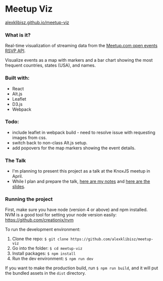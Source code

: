 # Meetup Viz

[alexklibisz.github.io/meetup-viz](http://alexklibisz.github.io/meetup-viz)

### What is it?

Real-time visualization of streaming data from the [Meetup.com open events RSVP API](http://www.meetup.com/meetup_api/docs/rsvp/).

Visualize events as a map with markers and a bar chart showing the most frequent countries, states (USA), and names.

### Built with:

- React
- Alt.js
- Leaflet
- D3.js
- Webpack

### Todo:

- include leaflet in webpack build - need to resolve issue with requesting images from css.
- switch back to non-class Alt.js setup.
- add popovers for the map markers showing the event details.


### The Talk

- I'm planning to present this project as a talk at the KnoxJS meetup in April.
- While I plan and prepare the talk, [here are my notes](https://docs.google.com/document/d/1qashBYTbmpHvgIyCMAhxYwRbwZSBegoUfjwDTboWomY/edit?usp=sharing) and [here are the slides](https://docs.google.com/presentation/d/1S2Wqq-TarX1C_Q2Ly0Y_OUNkAzeiPfA3kxH0ILwkn_o/edit?usp=sharing).

### Running the project

First, make sure you have node (version 4 or above) and npm installed. 
NVM is a good tool for setting your node version easily: https://github.com/creationix/nvm

To run the development environment:

1. Clone the repo: `$ git clone https://github.com/alexklibisz/meetup-viz`
2. Go into the folder: `$ cd meetup-viz`
3. Install packages: `$ npm install`
4. Run the dev environment: `$ npm run dev`

If you want to make the production build, run `$ npm run build`, and it will put the bundled assets in the `dist` directory.

